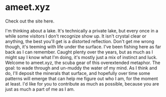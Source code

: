 # ameet.xyz

Check out the site here.

I'm thinking about a lake. It's technically a private lake, but every once in a while some visitors I don't recognize show up. It isn't crystal clear or anything, the best you'll get is a distorted reflection. Don't get me wrong though, it's teeming with life under the surface. I've been fishing here as far back as I can remember. Caught plenty over the years, but as much as I might say I know what I'm doing, it's mostly just a mix of instinct and luck. Welcome to ameet.xyz, the scuba gear of this overextended metaphor. The goal: to wade through and un-muddy the water of my mind. As I think and do, I'll deposit the minerals that surface, and hopefully over time some patterns will emerge that can help me figure out who I am, for the moment at least. I'd like for you to contribute as much as possible, because you are just as much a part of me as I am. </p>
			
